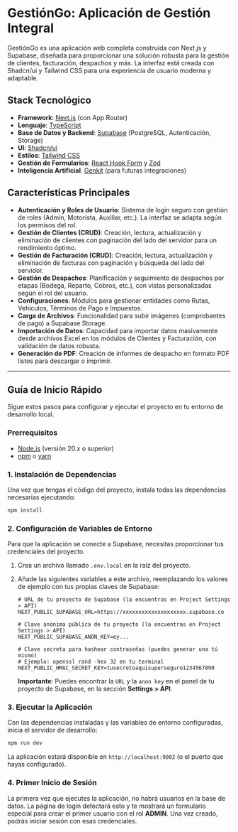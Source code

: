 # GestiónGo: Aplicación de Gestión Integral

GestiónGo es una aplicación web completa construida con Next.js y Supabase, diseñada para proporcionar una solución robusta para la gestión de clientes, facturación, despachos y más. La interfaz está creada con Shadcn/ui y Tailwind CSS para una experiencia de usuario moderna y adaptable.

## Stack Tecnológico

- **Framework**: [Next.js](https://nextjs.org/) (con App Router)
- **Lenguaje**: [TypeScript](https://www.typescriptlang.org/)
- **Base de Datos y Backend**: [Supabase](https://supabase.io/) (PostgreSQL, Autenticación, Storage)
- **UI**: [Shadcn/ui](https://ui.shadcn.com/)
- **Estilos**: [Tailwind CSS](https://tailwindcss.com/)
- **Gestión de Formularios**: [React Hook Form](https://react-hook-form.com/) y [Zod](https://zod.dev/)
- **Inteligencia Artificial**: [Genkit](https://firebase.google.com/docs/genkit) (para futuras integraciones)

## Características Principales

- **Autenticación y Roles de Usuario**: Sistema de login seguro con gestión de roles (Admin, Motorista, Auxiliar, etc.). La interfaz se adapta según los permisos del rol.
- **Gestión de Clientes (CRUD)**: Creación, lectura, actualización y eliminación de clientes con paginación del lado del servidor para un rendimiento óptimo.
- **Gestión de Facturación (CRUD)**: Creación, lectura, actualización y eliminación de facturas con paginación y búsqueda del lado del servidor.
- **Gestión de Despachos**: Planificación y seguimiento de despachos por etapas (Bodega, Reparto, Cobros, etc.), con vistas personalizadas según el rol del usuario.
- **Configuraciones**: Módulos para gestionar entidades como Rutas, Vehículos, Términos de Pago e Impuestos.
- **Carga de Archivos**: Funcionalidad para subir imágenes (comprobantes de pago) a Supabase Storage.
- **Importación de Datos**: Capacidad para importar datos masivamente desde archivos Excel en los módulos de Clientes y Facturación, con validación de datos robusta.
- **Generación de PDF**: Creación de informes de despacho en formato PDF listos para descargar o imprimir.

---

## Guía de Inicio Rápido

Sigue estos pasos para configurar y ejecutar el proyecto en tu entorno de desarrollo local.

### Prerrequisitos

- [Node.js](https://nodejs.org/) (versión 20.x o superior)
- [npm](https://www.npmjs.com/) o [yarn](https://yarnpkg.com/)

### 1. Instalación de Dependencias

Una vez que tengas el código del proyecto, instala todas las dependencias necesarias ejecutando:

```bash
npm install
```

### 2. Configuración de Variables de Entorno

Para que la aplicación se conecte a Supabase, necesitas proporcionar tus credenciales del proyecto.

1.  Crea un archivo llamado `.env.local` en la raíz del proyecto.
2.  Añade las siguientes variables a este archivo, reemplazando los valores de ejemplo con tus propias claves de Supabase:

    ```env
    # URL de tu proyecto de Supabase (la encuentras en Project Settings > API)
    NEXT_PUBLIC_SUPABASE_URL=https://xxxxxxxxxxxxxxxxxxxx.supabase.co

    # Clave anónima pública de tu proyecto (la encuentras en Project Settings > API)
    NEXT_PUBLIC_SUPABASE_ANON_KEY=ey...

    # Clave secreta para hashear contraseñas (puedes generar una tú mismo)
    # Ejemplo: openssl rand -hex 32 en tu terminal
    NEXT_PUBLIC_HMAC_SECRET_KEY=tusecretoaquisuperseguro1234567890
    ```

    **Importante**: Puedes encontrar la `URL` y la `anon key` en el panel de tu proyecto de Supabase, en la sección **Settings > API**.

### 3. Ejecutar la Aplicación

Con las dependencias instaladas y las variables de entorno configuradas, inicia el servidor de desarrollo:

```bash
npm run dev
```

La aplicación estará disponible en `http://localhost:9002` (o el puerto que hayas configurado).

### 4. Primer Inicio de Sesión

La primera vez que ejecutes la aplicación, no habrá usuarios en la base de datos. La página de login detectará esto y te mostrará un formulario especial para crear el primer usuario con el rol **ADMIN**. Una vez creado, podrás iniciar sesión con esas credenciales.
